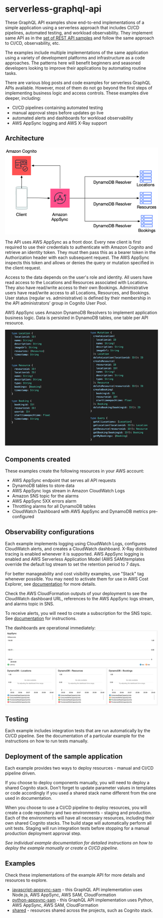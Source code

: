 # serverless-graphql-api

These GraphQL API examples show end-to-end implementations of a simple application using a serverless approach that includes CI/CD pipelines, automated testing, and workload observability. They implement same API as in the [set of REST API samples](../serverless-rest-api/) and follow the same approach to CI/CD, observability, etc.

The examples include multiple implementations of the same application using a variety of development platforms and infrastructure as a code approaches. The patterns here will benefit beginners and seasoned developers looking to improve their applications by automating routine tasks.

There are various blog posts and code examples for serverless GraphQL APIs available. However, most of them do not go beyond the first steps of implementing business logic and access controls. These examples dive deeper, including: 

 - CI/CD pipelines containing automated testing
 - manual approval steps before updates go live
 - automated alerts and dashboards for workload observability
 - AWS AppSync logging and AWS X-Ray support

## Architecture

![Architecture diagram](./assets/Architecture.png)

The API uses AWS AppSync as a front door. Every new client is first required to use their credentials to authenticate with Amazon Cognito and retrieve an identity token. They must then pass this as a bearer token in the Authorization header with each subsequent request. The AWS AppSync inspects this token and allows or denies the query or mutation specified in the client request. 

Access to the data depends on the user's role and identity. All users have read access to the Locations and Resources associated with Locations. They also have read/write access to their own Bookings. Administrative users have read/write access to all Locations, Resources, and Bookings. User status (regular vs. administrative) is defined by their membership in the API administrators’ group in Cognito User Pool. 

AWS AppSync uses Amazon DynamoDB Resolvers to implement application business logic. Data is persisted in DynamoDB tables, one table per API resource. 

![GraphQL Schema](./assets/schema.png)

## Components created

These examples create the following resources in your AWS account:
 - AWS AppSync endpoint that serves all API requests
 - DynamoDB tables to store data 
 - AWS AppSync logs stream in Amazon CloudWatch Logs
 - Amazon SNS topic for the alarms
 - AWS AppSync 5XX errors alarm 
 - Throttling alarms for all DynamoDB tables
 - CloudWatch Dashboard with AWS AppSync and DynamoDB metrics pre-configured

 ## Observability configurations
 Each example implements logging using CloudWatch Logs, configures CloudWatch alerts, and creates a CloudWatch dashboard. X-Ray distributed tracing is enabled whenever it is supported. AWS AppSync logging is enabled and AWS Serverless Application Model (AWS SAM)templates override the default log stream to set the retention period to 7 days. 

 For better manageability and cost visibility examples, use "Stack" tag whenever possible. You may need to activate them for use in AWS Cost Explorer, see [documentation](https://docs.aws.amazon.com/awsaccountbilling/latest/aboutv2/cost-alloc-tags.html) for more details.

 Check the AWS CloudFormation outputs of your deployment to see the CloudWatch dashboard URL, references to the AWS AppSync logs stream, and alarms topic in SNS. 

  To receive alerts, you will need to create a subscription for the SNS topic. See [documentation](https://docs.aws.amazon.com/sns/latest/dg/sns-create-subscribe-endpoint-to-topic.html) for instructions.

The dashboards are operational immediately:
![CloudWatch Dashboard](./assets/Dashboard.png)

## Testing  
Each example includes integration tests that are run automatically by the CI/CD pipeline. See the documentation of a particular example for the instructions on how to run tests manually.

 ## Deployment of the sample application
 Each example provides two ways to deploy resources - manual and CI/CD pipeline driven. 
 
 If you choose to deploy components manually, you will need to deploy a shared Cognito stack. Don't forget to update parameter values in templates or code accordingly if you used a shared stack name different from the one used in documentation.

 When you choose to use a CI/CD pipeline to deploy resources, you will create a code repository and two environments - staging and production. Each of the environments will have all necessary resources, including their own shared Cognito stacks. The build stage will automatically perform all unit tests. Staging will run integration tests before stopping for a manual production deployment approval step. 

 *See individual example documentation for detailed instructions on how to deploy the example manually or create a CI/CD pipeline.*
 
 ## Examples
 Check these implementations of the example API for more details and resources to explore.
 - [javascript-appsync-sam](./javascript-appsync-sam) - this GraphQL API implementation uses Node.js, AWS AppSync, AWS SAM, CloudFormation
 - [python-appsync-sam](./python-appsync-sam) - this GraphQL API implementation uses Python, AWS AppSync, AWS SAM, CloudFormation
 - [shared](./shared) - resources shared across the projects, such as Cognito stack. 

